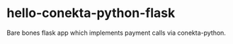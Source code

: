 hello-conekta-python-flask
==========================

Bare bones flask app which implements payment calls via conekta-python.
